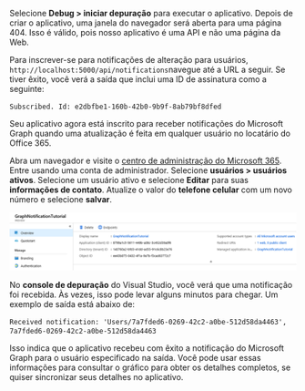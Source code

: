 <!-- markdownlint-disable MD002 MD041 -->

Selecione **Debug > iniciar depuração** para executar o aplicativo. Depois de criar o aplicativo, uma janela do navegador será aberta para uma página 404. Isso é válido, pois nosso aplicativo é uma API e não uma página da Web.

Para inscrever-se para notificações de alteração para usuários, `http://localhost:5000/api/notifications`navegue até a URL a seguir. Se tiver êxito, você verá a saída que inclui uma ID de assinatura como a seguinte:

```shell
Subscribed. Id: e2dbfbe1-160b-42b0-9b9f-8ab79bf8dfed
```

Seu aplicativo agora está inscrito para receber notificações do Microsoft Graph quando uma atualização é feita em qualquer usuário no locatário do Office 365.

Abra um navegador e visite o [centro de administração do Microsoft 365](https://admin.microsoft.com/AdminPortal). Entre usando uma conta de administrador. Selecione **usuários > usuários ativos**. Selecione um usuário ativo e selecione **Editar** para suas **informações de contato**. Atualize o valor do **telefone celular** com um novo número e selecione **salvar**.

![Captura de tela dos detalhes do usuário](./images/03.png)

No **console de depuração** do Visual Studio, você verá que uma notificação foi recebida. Às vezes, isso pode levar alguns minutos para chegar. Um exemplo de saída está abaixo de:

```shell
Received notification: 'Users/7a7fded6-0269-42c2-a0be-512d58da4463', 7a7fded6-0269-42c2-a0be-512d58da4463
```

Isso indica que o aplicativo recebeu com êxito a notificação do Microsoft Graph para o usuário especificado na saída. Você pode usar essas informações para consultar o gráfico para obter os detalhes completos, se quiser sincronizar seus detalhes no aplicativo.